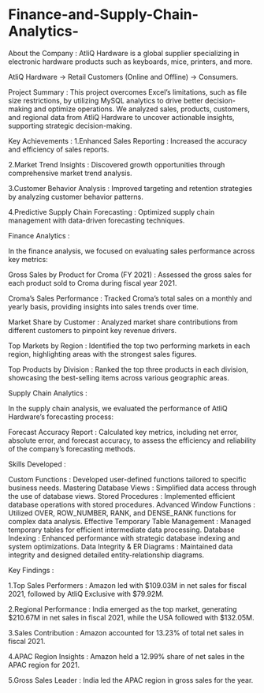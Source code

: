 # Finance-and-Supply-Chain-Analytics-

About the Company :
AtliQ Hardware is a global supplier specializing in electronic hardware products such as keyboards, mice, printers, and more.

AtliQ Hardware → Retail Customers (Online and Offline) → Consumers.

Project Summary :
This project overcomes Excel’s limitations, such as file size restrictions, by utilizing MySQL analytics to drive better decision-making and optimize operations.
We analyzed sales, products, customers, and regional data from AtliQ Hardware to uncover actionable insights, supporting strategic decision-making.

Key Achievements :
1.Enhanced Sales Reporting : Increased the accuracy and efficiency of sales reports.

2.Market Trend Insights : Discovered growth opportunities through comprehensive market trend analysis.

3.Customer Behavior Analysis : Improved targeting and retention strategies by analyzing customer behavior patterns.

4.Predictive Supply Chain Forecasting : Optimized supply chain management with data-driven forecasting techniques.


Finance Analytics :

In the finance analysis, we focused on evaluating sales performance across key metrics:

Gross Sales by Product for Croma (FY 2021) : Assessed the gross sales for each product sold to Croma during fiscal year 2021.

Croma’s Sales Performance : Tracked Croma’s total sales on a monthly and yearly basis, providing insights into sales trends over time.

Market Share by Customer : Analyzed market share contributions from different customers to pinpoint key revenue drivers.

Top Markets by Region : Identified the top two performing markets in each region, highlighting areas with the strongest sales figures.

Top Products by Division : Ranked the top three products in each division, showcasing the best-selling items across various geographic areas.

Supply Chain Analytics :

In the supply chain analysis, we evaluated the performance of AtliQ Hardware’s forecasting process:

Forecast Accuracy Report : Calculated key metrics, including net error, absolute error, and forecast accuracy, to assess the efficiency and reliability of the company’s forecasting methods.

Skills Developed :

 Custom Functions : Developed user-defined functions tailored to specific business needs.
 Mastering Database Views : Simplified data access through the use of database views.
 Stored Procedures : Implemented efficient database operations with stored procedures.
 Advanced Window Functions : Utilized OVER, ROW_NUMBER, RANK, and DENSE_RANK functions for complex data analysis.
 Effective Temporary Table Management : Managed temporary tables for efficient intermediate data processing.
 Database Indexing : Enhanced performance with strategic database indexing and system optimizations.
 Data Integrity & ER Diagrams : Maintained data integrity and designed detailed entity-relationship diagrams.

Key Findings :

1.Top Sales Performers : Amazon led with $109.03M in net sales for fiscal 2021, followed by AtliQ Exclusive with $79.92M.

2.Regional Performance : India emerged as the top market, generating $210.67M in net sales in fiscal 2021, while the USA followed with $132.05M.

3.Sales Contribution : Amazon accounted for 13.23% of total net sales in fiscal 2021.

4.APAC Region Insights : Amazon held a 12.99% share of net sales in the APAC region for 2021.

5.Gross Sales Leader : India led the APAC region in gross sales for the year.
